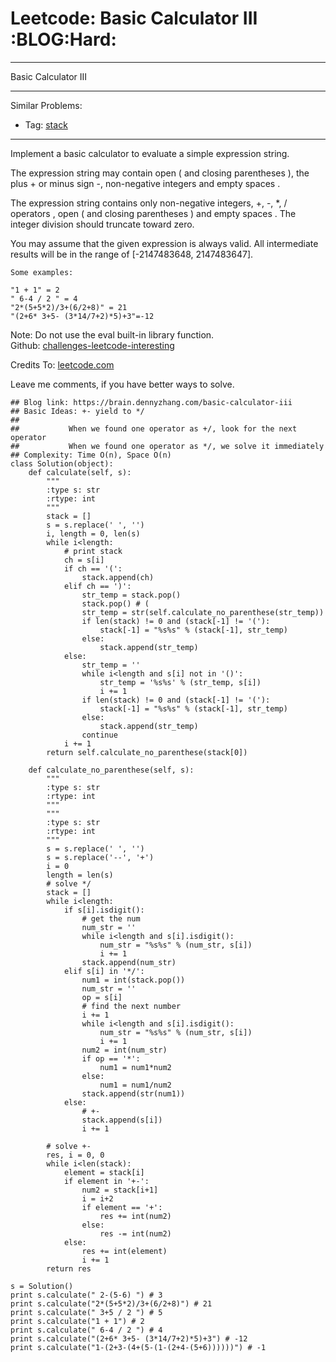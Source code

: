 # Leetcode: Basic Calculator III     :BLOG:Hard:


---

Basic Calculator III  

---

Similar Problems:  
-   Tag: [stack](https://brain.dennyzhang.com/tag/stack)

---

Implement a basic calculator to evaluate a simple expression string.  

The expression string may contain open ( and closing parentheses ), the plus + or minus sign -, non-negative integers and empty spaces .  

The expression string contains only non-negative integers, +, -, \*, / operators , open ( and closing parentheses ) and empty spaces . The integer division should truncate toward zero.  

You may assume that the given expression is always valid. All intermediate results will be in the range of [-2147483648, 2147483647].  

    Some examples:
    
    "1 + 1" = 2
    " 6-4 / 2 " = 4
    "2*(5+5*2)/3+(6/2+8)" = 21
    "(2+6* 3+5- (3*14/7+2)*5)+3"=-12

Note: Do not use the eval built-in library function.  
Github: [challenges-leetcode-interesting](https://github.com/DennyZhang/challenges-leetcode-interesting/tree/master/basic-calculator-iii)  

Credits To: [leetcode.com](https://leetcode.com/problems/basic-calculator-iii/description/)  

Leave me comments, if you have better ways to solve.  

    ## Blog link: https://brain.dennyzhang.com/basic-calculator-iii
    ## Basic Ideas: +- yield to */
    ##
    ##           When we found one operator as +/, look for the next operator
    ##           When we found one operator as */, we solve it immediately
    ## Complexity: Time O(n), Space O(n)
    class Solution(object):
        def calculate(self, s):
            """
            :type s: str
            :rtype: int
            """
            stack = []
            s = s.replace(' ', '')
            i, length = 0, len(s)
            while i<length:
                # print stack
                ch = s[i]
                if ch == '(':
                    stack.append(ch)
                elif ch == ')':
                    str_temp = stack.pop()
                    stack.pop() # (
                    str_temp = str(self.calculate_no_parenthese(str_temp))
                    if len(stack) != 0 and (stack[-1] != '('):
                        stack[-1] = "%s%s" % (stack[-1], str_temp)
                    else:
                        stack.append(str_temp)
                else:
                    str_temp = ''
                    while i<length and s[i] not in '()':
                        str_temp = '%s%s' % (str_temp, s[i])
                        i += 1
                    if len(stack) != 0 and (stack[-1] != '('):
                        stack[-1] = "%s%s" % (stack[-1], str_temp)
                    else:
                        stack.append(str_temp)
                    continue
                i += 1
            return self.calculate_no_parenthese(stack[0])
    
        def calculate_no_parenthese(self, s):
            """
            :type s: str
            :rtype: int
            """
            """
            :type s: str
            :rtype: int
            """
            s = s.replace(' ', '')
            s = s.replace('--', '+')
            i = 0
            length = len(s)
            # solve */
            stack = []
            while i<length:
                if s[i].isdigit():
                    # get the num
                    num_str = ''
                    while i<length and s[i].isdigit():
                        num_str = "%s%s" % (num_str, s[i])
                        i += 1
                    stack.append(num_str)
                elif s[i] in '*/':
                    num1 = int(stack.pop())
                    num_str = ''
                    op = s[i]
                    # find the next number
                    i += 1
                    while i<length and s[i].isdigit():
                        num_str = "%s%s" % (num_str, s[i])
                        i += 1
                    num2 = int(num_str)
                    if op == '*':
                        num1 = num1*num2
                    else:
                        num1 = num1/num2
                    stack.append(str(num1))
                else:
                    # +-
                    stack.append(s[i])
                    i += 1
    
            # solve +-
            res, i = 0, 0
            while i<len(stack):
                element = stack[i]
                if element in '+-':
                    num2 = stack[i+1]
                    i = i+2
                    if element == '+':
                        res += int(num2)
                    else:
                        res -= int(num2)
                else:
                    res += int(element)
                    i += 1
            return res
    
    s = Solution()
    print s.calculate(" 2-(5-6) ") # 3
    print s.calculate("2*(5+5*2)/3+(6/2+8)") # 21
    print s.calculate(" 3+5 / 2 ") # 5
    print s.calculate("1 + 1") # 2
    print s.calculate(" 6-4 / 2 ") # 4
    print s.calculate("(2+6* 3+5- (3*14/7+2)*5)+3") # -12
    print s.calculate("1-(2+3-(4+(5-(1-(2+4-(5+6))))))") # -1